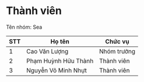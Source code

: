 # Thành viên
Tên nhóm: Sea  

  
| STT | Họ tên | Chức vụ  |
|----------------|--------------------|--------------------|
|  1  |  Cao Văn Lượng  |   Nhóm trưởng  |
|  2  |  Phạm Huỳnh Hữu Thành  |   Thành viên  |
|  3  |  Nguyễn Võ Minh Nhựt  |   Thành viên  |
